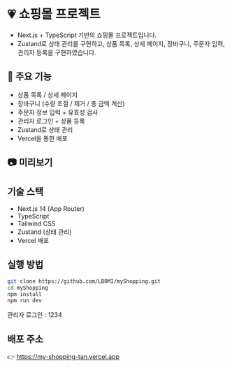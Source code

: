 # 💗 쇼핑몰 프로젝트
* Next.js + TypeScript 기반의 쇼핑몰 프로젝트입니다.
* Zustand로 상태 관리를 구현하고, 상품 목록, 상세 페이지, 장바구니, 주문자 입력, 관리자 등록을 구현하였습니다.

## 🛒 주요 기능
* 상품 목록 / 상세 페이지
* 장바구니 (수량 조절 / 제거 / 총 금액 계산)
* 주문자 정보 입력 + 유효성 검사
* 관리자 로그인 + 상품 등록
* Zustand로 상태 관리
* Vercel을 통한 배포

## 📷 미리보기


## 기술 스택
* Next.js 14 (App Router)
* TypeScript
* Tailwind CSS
* Zustand (상태 관리)
* Vercel 배포

## 실행 방법
```bash
git clone https://github.com/LBOMI/myShopping.git
cd myShopping
npm install
npm run dev
```
관리자 로그인 : 1234

## 배포 주소
👉 https://my-shopping-tan.vercel.app

